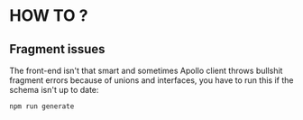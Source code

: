 # HOW TO ?

## Fragment issues

The front-end isn't that smart and sometimes Apollo client throws bullshit fragment errors because of unions and interfaces, you have to run this if the schema isn't up to date:

```
npm run generate
```